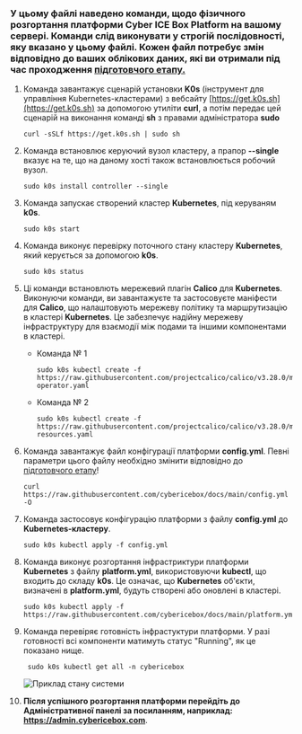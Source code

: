 ### У цьому файлі наведено команди, щодо фізичного розгортання платформи Cyber ICE Box Platform на вашому сервері. Команди слід виконувати **у строгій послідовності**, яку вказано у цьому файлі. Кожен файл потребує змін відповідно до ваших облікових даних, які ви отримали під час проходження [підготовчого етапу.](https://github.com/cybericebox/docs/blob/main/README.md)


1. Команда завантажує сценарій установки **K0s** (інструмент для управління Kubernetes-кластерами) з вебсайту [https://get.k0s.sh](https://get.k0s.sh) за допомогою утиліти **curl**, а потім передає цей сценарій на виконання команді **sh** з правами адміністратора **sudo**
   
       curl -sSLf https://get.k0s.sh | sudo sh
2. Команда встановлює керуючий вузол кластеру, а прапор **--single** вказує на те, що на даному хості також встановлюється робочий вузол.

       sudo k0s install controller --single
3. Команда запускає створений кластер **Kubernetes**, під керуваням **k0s**.

       sudo k0s start
4. Команда виконує перевірку поточного стану кластеру **Kubernetes**, який керується за допомогою **k0s**.
   
       sudo k0s status
5. Ці команди встановлють мережевий плагін **Calico** для **Kubernetes**. Виконуючи команди, ви завантажуєте та застосовуєте маніфести для **Calico**, що налаштовують мережеву політику та маршрутизацію в кластері **Kubernetes**. Це забезпечує надійну мережеву інфраструктуру для взаємодії між подами та іншими компонентами в кластері.
   * Команда № 1
   
         sudo k0s kubectl create -f https://raw.githubusercontent.com/projectcalico/calico/v3.28.0/manifests/tigera-operator.yaml
   * Команда № 2 
   
         sudo k0s kubectl create -f https://raw.githubusercontent.com/projectcalico/calico/v3.28.0/manifests/custom-resources.yaml
6. Команда завантажує файл конфігурації платформи **config.yml**. Певні параметри цього файлу необхідно змінити відповідно дo [підготовчого етапу](https://github.com/cybericebox/docs/blob/main/README.md)!
   
       curl https://raw.githubusercontent.com/cybericebox/docs/main/config.yml -O
7. Команда застосовує конфігурацію платформи з файлу **config.yml** до **Kubernetes-кластеру**.

       sudo k0s kubectl apply -f config.yml
8. Команда виконує розгортання інфрастриктури платформи **Kubernetes** з файлу **platform.yml**, використовуючи **kubectl**, що входить до складу **k0s**. Це означає, що **Kubernetes** об'єкти, визначені в **platform.yml**, будуть створені або оновлені в кластері.

       sudo k0s kubectl apply -f https://raw.githubusercontent.com/cybericebox/docs/main/platform.yml
9. Команда перевіряє готовність інфрастуктури платформи. У разі готовності всі компоненти матимуть статус "Running", як це показано нище.

        sudo k0s kubectl get all -n cybericebox

     ![Приклад стану системи](https://github.com/cybericebox/docs/assets/49611889/2e69cd22-867f-4a64-82d8-50bfdd87f768)
10. **Після успішного розгортання платформи перейдіть до Адміністративної панелі за посиланням, наприклад: https://admin.cybericebox.com**.

